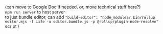 (can move to Google Doc if needed. or, move technical stuff here?) \
`npm run server` to host server \
to just bundle editor, can add `"build-editor": "node_modules/.bin/rollup editor.mjs -f iife -o editor.bundle.js -p @rollup/plugin-node-resolve"` script \
<!-- add `"type": "module"` to html if needed -->